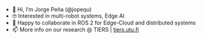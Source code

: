 - 👋 Hi, I’m Jorge Peña (@jopequ)
- 🤓 Interested in multi-robot systems, Edge AI
- 🤖 Happy to collaborate in ROS 2 for Edge-Cloud and distributed systems
- 📫 More info on our research @ TIERS | [tiers.utu.fi](https://tiers.utu.fi)

<!---
jopequ/jopequ is a ✨ special ✨ repository because its `README.md` (this file) appears on your GitHub profile.
You can click the Preview link to take a look at your changes.
--->
